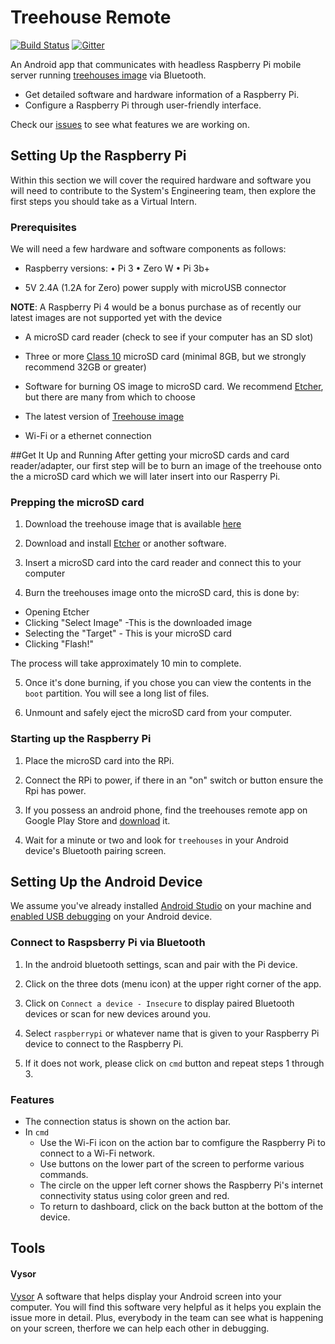 # Treehouse Remote

[![Build Status](https://travis-ci.org/treehouses/remote.svg?branch=master)](https://travis-ci.org/treehouses/remote) [![Gitter](https://badges.gitter.im/Join%20Chat.svg)](https://gitter.im/treehouses/Lobby?utm_source=badge&utm_medium=badge&utm_campaign=pr-badge&utm_content=badge)


An Android app that communicates with headless Raspberry Pi mobile server running [treehouses image](https://github.com/treehouses/builder) via Bluetooth.
- Get detailed software and hardware information of a Raspberry Pi.
- Configure a Raspberry Pi through user-friendly interface.

Check our [issues](https://github.com/treehouses/remote/issues) to see what features we are working on.

## Setting Up the Raspberry Pi
Within this section we will cover the required hardware and software you will need to contribute to the System's Engineering team, then explore the first steps you should take as a Virtual Intern.

### Prerequisites
<!---
#please move to builder
--->
We will need a few hardware and software components as follows:

* Raspberry versions:
	• Pi 3 
	• Zero W
	• Pi 3b+

* 5V 2.4A (1.2A for Zero) power supply with microUSB connector

**NOTE**: A Raspberry Pi 4 would be a bonus purchase as of recently our latest images are not supported yet with the device

* A microSD card reader (check to see if your computer has an SD slot)  

* Three or more [Class 10](https://www.sdcard.org/developers/overview/speed_class/index.html) microSD card (minimal 8GB, but we strongly recommend 32GB or greater)

* Software for burning OS image to microSD card. We recommend [Etcher](https://etcher.io), but there are many from which to choose

* The latest version of [Treehouse image](http://dev.ole.org/)

* Wi-Fi or a ethernet connection


##Get It Up and Running
After getting your microSD cards and card reader/adapter, our first step will be to burn an image of the treehouse onto the a microSD card which we will later insert into our Rasperry Pi.

### Prepping the microSD card
1. Download the treehouse image that is available [here](http://download.treehouses.io/treehouse-88img.gz)

2. Download and install [Etcher](https://etcher.io) or another software.

3. Insert a microSD card into the card reader and connect this to your computer 

4.   Burn the treehouses image onto the microSD card, this is done by:
* Opening Etcher
* Clicking "Select Image" -This is the downloaded image
* Selecting the "Target" - This is your microSD card
* Clicking "Flash!"

The process will take approximately 10 min to complete.

5.  Once it's done burning,  if you chose you can view the contents in the `boot` partition. You will see a long list of files.

6. Unmount and safely eject the microSD card from your computer. 

### Starting up the Raspberry Pi
1. Place the microSD card into the RPi.

2. Connect the RPi to power, if there in an "on" switch or button ensure the Rpi has power.

3. If you possess an android phone, find the treehouses remote app on Google Play Store and [download](https://play.google.com/store/apps/details?id=io.treehouses.remote) it.

4. Wait for a minute or two and look for `treehouses` in your Android device's Bluetooth pairing screen.


## Setting Up the Android Device

We assume you've already installed [Android Studio](https://developer.android.com/studio/install) on your machine and [enabled USB debugging](https://developer.android.com/studio/command-line/adb#Enabling) on your Android device.

### Connect to Raspsberry Pi via Bluetooth

1. In the android bluetooth settings, scan and pair with the Pi device.

2. Click on the three dots (menu icon) at the upper right corner of the app. 

3. Click on `Connect a device - Insecure` to display paired Bluetooth devices or scan for new devices around you.

4. Select `raspberrypi` or whatever name that is given to your Raspberry Pi device to connect to the Raspberry Pi.

5. If it does not work, please click on `cmd` button and repeat steps 1 through 3.

### Features

- The connection status is shown on the action bar.
- In `cmd`
  - Use the Wi-Fi icon on the action bar to comfigure the Raspberry Pi to connect to a Wi-Fi network.
  - Use buttons on the lower part of the screen to performe various commands.
  - The circle on the upper left corner shows the Raspberry Pi's internet connectivity status using color green and red.
  - To return to dashboard, click on the back button at the bottom of the device.



## Tools

#### Vysor

[Vysor](https://www.vysor.io/) A software that helps display your Android screen into your computer. You will find this software very helpful as it helps you explain the issue more in detail. Plus, everybody in the team can see what is happening on your screen, therfore we can help each other in debugging.
